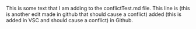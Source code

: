 This is some text that I am adding to the conflictTest.md file.
This line is (this is another edit made in github that should cause a conflict) added (this is added in VSC and should cause a conflict) in Github.

